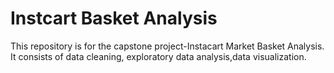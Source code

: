 # Instcart Basket Analysis
This repository is for the capstone project-Instacart Market Basket Analysis. It consists of data cleaning, exploratory data analysis,data visualization.
